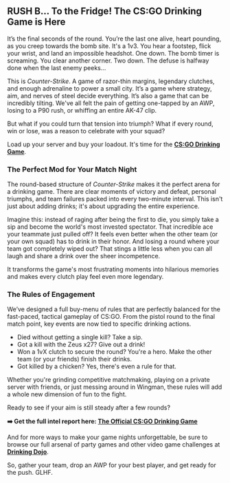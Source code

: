 ## RUSH B... To the Fridge! The CS:GO Drinking Game is Here

It’s the final seconds of the round. You’re the last one alive, heart pounding, as you creep towards the bomb site. It's a 1v3. You hear a footstep, flick your wrist, and land an impossible headshot. One down. The bomb timer is screaming. You clear another corner. Two down. The defuse is halfway done when the last enemy peeks...

This is _Counter-Strike_. A game of razor-thin margins, legendary clutches, and enough adrenaline to power a small city. It’s a game where strategy, aim, and nerves of steel decide everything. It’s also a game that can be incredibly tilting. We've all felt the pain of getting one-tapped by an AWP, losing to a P90 rush, or whiffing an entire AK-47 clip.

But what if you could turn that tension into triumph? What if every round, win or lose, was a reason to celebrate with your squad?

Load up your server and buy your loadout. It's time for the **[CS:GO Drinking Game](https://drinkingdojo.com/articles/cs-go)**.

### The Perfect Mod for Your Match Night

The round-based structure of _Counter-Strike_ makes it the perfect arena for a drinking game. There are clear moments of victory and defeat, personal triumphs, and team failures packed into every two-minute interval. This isn't just about adding drinks; it's about upgrading the entire experience.

Imagine this: instead of raging after being the first to die, you simply take a sip and become the world's most invested spectator. That incredible ace your teammate just pulled off? It feels even better when the other team (or your own squad) has to drink in their honor. And losing a round where your team got completely wiped out? That stings a little less when you can all laugh and share a drink over the sheer incompetence.

It transforms the game's most frustrating moments into hilarious memories and makes every clutch play feel even more legendary.

### The Rules of Engagement

We’ve designed a full buy-menu of rules that are perfectly balanced for the fast-paced, tactical gameplay of CS:GO. From the pistol round to the final match point, key events are now tied to specific drinking actions.

- Died without getting a single kill? Take a sip.
- Got a kill with the Zeus x27? Give out a drink!
- Won a 1vX clutch to secure the round? You're a hero. Make the other team (or your friends) finish their drinks.
- Got killed by a chicken? Yes, there's even a rule for that.

Whether you're grinding competitive matchmaking, playing on a private server with friends, or just messing around in Wingman, these rules will add a whole new dimension of fun to the fight.

Ready to see if your aim is still steady after a few rounds?

**➡️ Get the full intel report here: [The Official CS:GO Drinking Game](https://drinkingdojo.com/articles/cs-go)**

And for more ways to make your game nights unforgettable, be sure to browse our full arsenal of party games and other video game challenges at **[Drinking Dojo](https://drinkingdojo.com)**.

So, gather your team, drop an AWP for your best player, and get ready for the push. GLHF.

